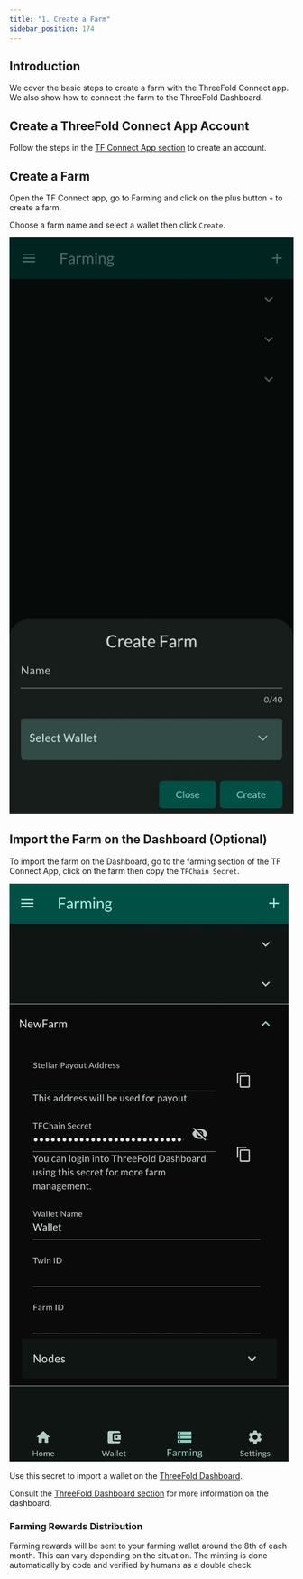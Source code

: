 ```yaml
---
title: "1. Create a Farm"
sidebar_position: 174
---
```




## Introduction

We cover the basic steps to create a farm with the ThreeFold Connect app. We also show how to connect the farm to the ThreeFold Dashboard. 

## Create a ThreeFold Connect App Account

Follow the steps in the [TF Connect App section](../../tfconnect_toc/tfconnect_installation) to create an account. 

## Create a Farm

Open the TF Connect app, go to Farming and click on the plus button `+` to create a farm.

Choose a farm name and select a wallet then click `Create`.

![](./img/tfconnect_farm2.jpg)

## Import the Farm on the Dashboard (Optional)

To import the farm on the Dashboard, go to the farming section of the TF Connect App, click on the farm then copy the `TFChain Secret`.

![](./img/tfconnect_farm.jpg)

Use this secret to import a wallet on the [ThreeFold Dashboard](https://dashboard.grid.tf).

Consult the [ThreeFold Dashboard section](../../dashboard/dashboard) for more information on the dashboard.

### Farming Rewards Distribution

Farming rewards will be sent to your farming wallet around the 8th of each month. This can vary depending on the situation. The minting is done automatically by code and verified by humans as a double check.